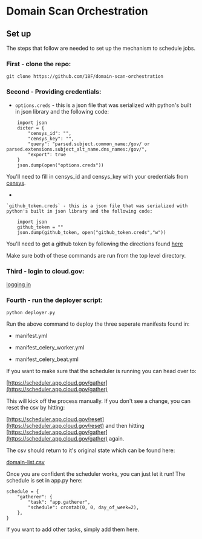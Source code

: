 # Domain Scan Orchestration

## Set up

The steps that follow are needed to set up the mechanism to schedule jobs.

### First - clone the repo:

`git clone https://github.com/18F/domain-scan-orchestration`

### Second - Providing credentials:

*   
	`options.creds` - this is a json file that was serialized with python's built in json library and the following code:

```
	import json
	dicter = { 
		"censys_id": "", 
		"censys_key": "", 
		"query": "parsed.subject.common_name:/gov/ or parsed.extensions.subject_alt_name.dns_names:/gov/", 
		"export": true
	}
	json.dump(open("options.creds"))
```

You'll need to fill in censys_id and censys_key with your credentials from [censys](https://censys.io/).

* 

	`github_token.creds` - this is a json file that was serialized with python's built in json library and the following code:

```
	import json
	github_token = ""
	json.dump(github_token, open("github_token.creds","w"))
```

You'll need to get a github token by following the directions found [here](https://github.com/blog/1509-personal-api-tokens)

Make sure both of these commands are run from the top level directory.  

### Third - login to cloud.gov:

[logging in](https://cloud.gov/docs/getting-started/setup/#set-up-the-command-line)

### Fourth - run the deployer script:

`python deployer.py` 

Run the above command to deploy the three seperate manifests found in:

* manifest.yml

* manifest_celery_worker.yml

* manifest_celery_beat.yml

If you want to make sure that the scheduler is running you can head over to:

[https://scheduler.app.cloud.gov/gather](https://scheduler.app.cloud.gov/gather)

This will kick off the process manually.  If you don't see a change, you can reset the csv by hitting:

[https://scheduler.app.cloud.gov/reset](https://scheduler.app.cloud.gov/reset) and then hitting [https://scheduler.app.cloud.gov/gather](https://scheduler.app.cloud.gov/gather) again.

The csv should return to it's original state which can be found here:

[domain-list.csv](https://github.com/18F/domain-scan-orchestration/blob/master/data/domain-list.csv)

Once you are confident the scheduler works, you can just let it run!  The schedule is set in app.py here:

```
schedule = {
    "gatherer": {
        "task": "app.gatherer",
        "schedule": crontab(0, 0, day_of_week=2),
    },
}
```

If you want to add other tasks, simply add them here.  